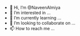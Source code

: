 - 👋 Hi, I’m @NaveenAlmiya
- 👀 I’m interested in ...
- 🌱 I’m currently learning ...
- 💞️ I’m looking to collaborate on ...
- 📫 How to reach me ...

<!---
NaveenAlmiya/NaveenAlmiya is a ✨ special ✨ repository because its `README.md` (this file) appears on your GitHub profile.
You can click the Preview link to take a look at your changes.
--->
